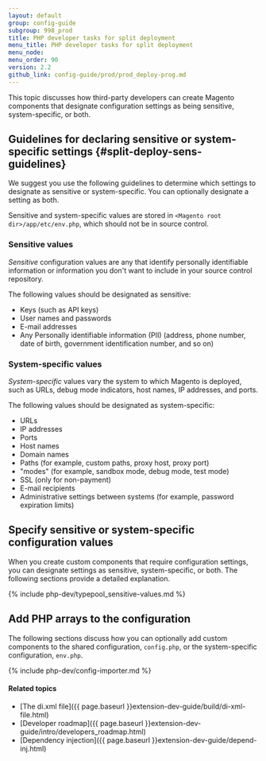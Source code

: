 ```yaml
---
layout: default
group: config-guide
subgroup: 998_prod
title: PHP developer tasks for split deployment
menu_title: PHP developer tasks for split deployment
menu_node: 
menu_order: 90
version: 2.2
github_link: config-guide/prod/prod_deploy-prog.md
---
```


This topic discusses how third-party developers can create Magento components that designate configuration settings as being sensitive, system-specific, or both.

## Guidelines for declaring sensitive or system-specific settings {#split-deploy-sens-guidelines}
We suggest you use the following guidelines to determine which settings to designate as sensitive or system-specific. You can optionally designate a setting as both.

Sensitive and system-specific values are stored in `<Magento root dir>/app/etc/env.php`, which should not be in source control.

### Sensitive values
_Sensitive_ configuration values are any that identify personally identifiable information or information you don't want to include in your source control repository. 

The following values should be designated as sensitive:

*	Keys (such as API keys)
*	User names and passwords
*	E-mail addresses
*	Any Personally identifiable information (PII) (address, phone number, date of birth, government identification number, and so on)

### System-specific values
_System-specific_ values vary the system to which Magento is deployed, such as URLs, debug mode indicators, host names, IP addresses, and ports.

The following values should be designated as system-specific:				
				
*	URLs				
*	IP addresses 				
*	Ports				
*	Host names
*	Domain names
*	Paths (for example, custom paths, proxy host, proxy port)			
*	"modes" (for example, sandbox mode, debug mode, test mode)			
*	SSL (only for non-payment)				
*	E-mail recipients
*	Administrative settings between systems (for example, password expiration limits)

## Specify sensitive or system-specific configuration values
When you create custom components that require configuration settings, you can designate settings as sensitive, system-specific, or both. The following sections provide a detailed explanation.

{% include php-dev/typepool_sensitive-values.md %}

## Add PHP arrays to the configuration
The following sections discuss how you can optionally add custom components to the shared configuration, `config.php`, or the system-specific configuration, `env.php`. 

{% include php-dev/config-importer.md %}

#### Related topics
*	[The di.xml file]({{ page.baseurl }}extension-dev-guide/build/di-xml-file.html)
*	[Developer roadmap]({{ page.baseurl }}extension-dev-guide/intro/developers_roadmap.html)
*	[Dependency injection]({{ page.baseurl }}extension-dev-guide/depend-inj.html)
